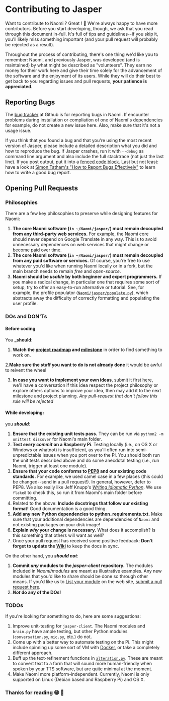 # Contributing to Jasper

Want to contribute to Naomi ? Great ! :tada: We're always happy to have more contributors. Before you start developing, though, we ask that you read through this document in-full. It's full of tips and guidelines--if you skip it, you'll likely miss something important (and your pull request will probably be rejected as a result).

Throughout the process of contributing, there's one thing we'd like you to remember: Naomi, and previously Jasper, was developed (and is maintained) by what might be described as "volunteers". They earn no money for their work here and give their time solely for the advancement of the software and the enjoyment of its users. While they will do their best to get back to you regarding issues and pull requests, **your patience is appreciated**.

## Reporting Bugs

The [bug tracker](https://github.com/NaomiProject/Naomi/issues) at Github is for reporting bugs in Naomi. If encounter problems during installation or compliation of one of Naomi's dependencies for example, do not create a new issue here. Also, make sure that it's not a usage issue.

If you think that you found a bug and that you're using the most recent version of Jasper, please include a detailed description what you did and how to reproduce the bug. If Jasper crashes, run it with `--debug` as command line argument and also include the full stacktrace (not just the last line). If you post output, put it into a [fenced code block](https://help.github.com/articles/github-flavored-markdown/#fenced-code-blocks). Last but not least: have a look at [Simon Tatham's "How to Report Bugs Effectively"](http://www.chiark.greenend.org.uk/~sgtatham/bugs.html) to learn how to write a good bug report.

## Opening Pull Requests

### Philosophies

There are a few key philosophies to preserve while designing features for Naomi:

1. **The core Naomi software (`in ~/Naomi/jasper/`) must remain decoupled from any third-party web services.** For example, the Naomi core should never depend on Google Translate in any way. This is to avoid unnecessary dependences on web services that might change or become paid over time.
2. **The core Naomi software (`in ~/Naomi/jasper/`) must remain decoupled from any paid software or services.** Of course, you're free to use whatever you'd like when running Naomi locally or in a fork, but the main branch needs to remain _free_ and _open-source_.
3. **Naomi should be _usable_ by both beginner and expert programmers.** If you make a radical change, in particular one that requires some sort of setup, try to offer an easy-to-run alternative or tutorial. See, for example, the profile populator ([`Naomi/jasper/populate.py`](https://github.com/NaomiProject/Naomi/blob/master/jasper/populate.py)), which abstracts away the difficulty of correctly formatting and populating the user profile.

### DOs and DON'Ts

#### Before coding

You **_should**:

1. **Watch the [project roadmap](https://github.com/NaomiProject/Naomi/projects) 
and [milestone](https://github.com/NaomiProject/Naomi/milestones)** in order to find something to work on.

2.**Make sure the stuff you want to do is not already done** it would be awful to reivent the wheel 

3. **In case you want to implement your own ideas**, submit it first [here](https://github.com/NaomiProject/Naomi/issues), we'll have a conversation if this idea respect the project philosophy or explore others options to improve your idea, then may add it to the next milestone and project planning. _Any pull-request that don't follow this rule will be rejected_


#### While developing:

you **_should_**:

1. **Ensure that the existing unit tests pass.** They can be run via `python2 -m unittest discover` for Naomi's main folder.
2. **Test _every commit_ on a Raspberry Pi**. Testing locally (i.e., on OS X or Windows or whatnot) is insufficient, as you'll often run into semi-unpredictable issues when you port over to the Pi. You should both run the unit tests described above and do some anecdotal testing (i.e., run Naomi, trigger at least one module).
3. **Ensure that your code conforms to [PEP8](http://legacy.python.org/dev/peps/pep-0008/) and our existing code standards.** For example, we used camel case in a few places (this could be changed--send in a pull request!). In general, however, defer to PEP8. We also really like Jeff Knupp's [_Writing Idiomatic Python_](http://www.jeffknupp.com/writing-idiomatic-python-ebook/). We use `flake8` to check this, so run it from Naomi's main folder before committing.
4. Related to the above: **Include docstrings that follow our existing format!** Good documentation is a good thing.
4. **Add any new Python dependencies to python_requirements.txt.** Make sure that your additional dependencies are dependencies of `Naomi` and not existing packages on your disk image!
5. **Explain _why_ your change is necessary.** What does it accomplish? Is this something that others will want as well?
6. Once your pull request has received some positive feedback: **Don't forget to update the [Wiki](https://github.com/NaomiProject/Naomi/wiki)** to keep the docs in sync.

On the other hand, you **_should not_**:

1. **Commit _any_ modules to the _jasper-client_ repository.** The modules included in _Naomi/modules_ are meant as illustrative examples. Any new modules that you'd like to share should be done so through other means. If you'd like us to [List your module]() on the web site, [submit a pull request here](https://github.com/NaomiProject/Naomi/pulls).
2. **_Not_ do any of the DOs!**

### TODOs

If you're looking for something to do, here are some suggestions:
1. Improve unit-testing for `jasper-client`. The Naomi modules and `brain.py` have ample testing, but other Python modules (`conversation.py`, `mic.py`, etc.) do not.
2. Come up with a better way to automate testing on the Pi. This might include spinning up some sort of VM with [Docker](http://docs.docker.io), or take a completely different approach.
3. Buff up the text-refinement functions in [`alteration.py`](https://github.com/NaomiProject/Naomi/blob/master/jasper/alteration.py). These are meant to convert text to a form that will sound more human-friendly when spoken by your TTS software, but are quite minimal at the moment.
4. Make Naomi more platform-independent. Currently, Naomi is only supported on Linux (Debian based and Raspberry Pi) and OS X.

### Thanks for reading :grin: :tada:
